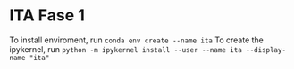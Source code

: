 # ITA Fase 1

To install enviroment, run `conda env create --name ita`
To create the ipykernel, run `python -m ipykernel install --user --name ita --display-name "ita"`


